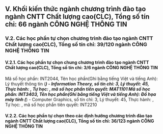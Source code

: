 ## V. Khối kiến thức ngành chương trình đào tạo ngành CNTT Chất lượng cao(CLC), Tổng số tín chỉ: 66 ngành CÔNG NGHỆ THÔNG TIN
### V.2. Các học phần tự chọn chương trình đào tạo ngành CNTT Chất lượng cao(CLC), Tổng số tín chỉ: 39/120 ngành CÔNG NGHỆ THÔNG TIN
#### V.2.1. Các học phần tự chọn chung chương trình đào tạo ngành CNTT Chất lượng cao(CLC), Tổng số tín chỉ: 3/6 ngành CÔNG NGHỆ THÔNG TIN
Mã số học phần: INT2044, Tên học phần(Ghi bằng tiếng Việt và tiếng Anh): Lý thuyết thông tin (***) - Information Theory, số tín chỉ: 3, Lý thuyết: 45, Thực hành: , Tự học: , mã số học phần tiên quyết: MAT1101
Mã số học phần: INT3403, Tên học phần(Ghi bằng tiếng Việt và tiếng Anh): Đồ họa máy tính (***) - Computer Graphics, số tín chỉ: 3, Lý thuyết: 45, Thực hành: , Tự học: , mã số học phần tiên quyết: INT2210
#### V.2.2. Các học phần tự chọn theo các định hướng chương trình đào tạo ngành CNTT Chất lượng cao(CLC), Tổng số tín chỉ: 36/123 ngành CÔNG NGHỆ THÔNG TIN
